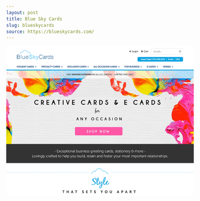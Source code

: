 ```yaml
---
layout: post
title: Blue Sky Cards
slug: blueskycards
source: https://blueskycards.com/
---
```


<img src="/screenshots/blue-sky-cards.png" alt="Blue Sky Cards">
